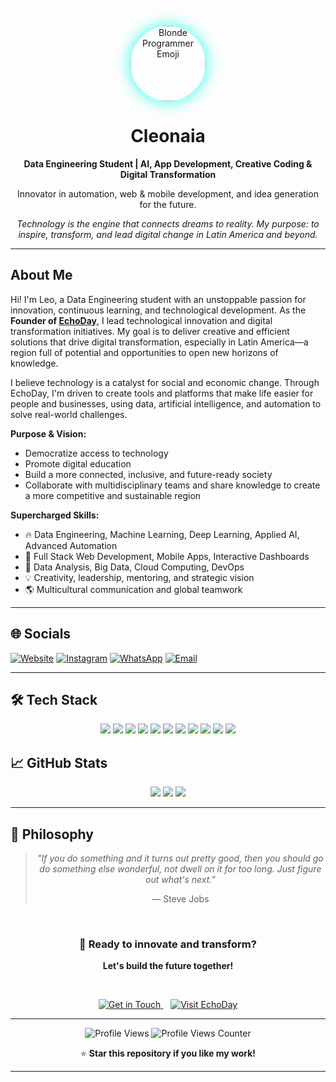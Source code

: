 <!-- Banner/Avatar -->
<p align="center">
  <img src="https://em-content.zobj.net/source/microsoft-teams/363/man-technologist_1f468-200d-1f4bb.png" width="120" style="border-radius:50%;box-shadow:0 0 24px #23ffe3;" alt="Blonde Programmer Emoji"/>
</p>

<h1 align="center">Cleonaia</h1>
<p align="center"><b>Data Engineering Student | AI, App Development, Creative Coding & Digital Transformation</b></p>
<p align="center">Innovator in automation, web & mobile development, and idea generation for the future.</p>

<p align="center">
  <i>Technology is the engine that connects dreams to reality. My purpose: to inspire, transform, and lead digital change in Latin America and beyond.</i>
</p>

---

## About Me

Hi! I'm Leo, a Data Engineering student with an unstoppable passion for innovation, continuous learning, and technological development. As the **Founder of [EchoDay](https://www.echoday.tech)**, I lead technological innovation and digital transformation initiatives. My goal is to deliver creative and efficient solutions that drive digital transformation, especially in Latin America—a region full of potential and opportunities to open new horizons of knowledge.

I believe technology is a catalyst for social and economic change. Through EchoDay, I'm driven to create tools and platforms that make life easier for people and businesses, using data, artificial intelligence, and automation to solve real-world challenges.

**Purpose & Vision:**
- Democratize access to technology
- Promote digital education
- Build a more connected, inclusive, and future-ready society
- Collaborate with multidisciplinary teams and share knowledge to create a more competitive and sustainable region

**Supercharged Skills:**
- 🔥 Data Engineering, Machine Learning, Deep Learning, Applied AI, Advanced Automation
- 🚀 Full Stack Web Development, Mobile Apps, Interactive Dashboards
- 🧠 Data Analysis, Big Data, Cloud Computing, DevOps
- 💡 Creativity, leadership, mentoring, and strategic vision
- 🌎 Multicultural communication and global teamwork

---

## 🌐 Socials

  [![Website](https://img.shields.io/badge/Website-EchoDay.tech-%2300D4FF?style=for-the-badge&logo=web&logoColor=white)](https://www.echoday.tech)
  [![Instagram](https://img.shields.io/badge/Instagram-rohayhu__leo-%23E4405F?style=for-the-badge&logo=instagram&logoColor=white)](https://instagram.com/rohayhu_leo)
  [![WhatsApp](https://img.shields.io/badge/WhatsApp-643032807-%2325D366?style=for-the-badge&logo=whatsapp&logoColor=white)](https://wa.me/34643032807)
  [![Email](https://img.shields.io/badge/Email-contact%40echoday.tech-blue?style=for-the-badge&logo=gmail&logoColor=white)](mailto:contact@echoday.tech)


---

## 🛠️ Tech Stack

<div align="center">
  <img src="https://img.shields.io/badge/Python-3776AB?style=for-the-badge&logo=python&logoColor=white"/>
  <img src="https://img.shields.io/badge/SQL-4479A1?style=for-the-badge&logo=mysql&logoColor=white"/>
  <img src="https://img.shields.io/badge/JavaScript-F7DF1E?style=for-the-badge&logo=javascript&logoColor=black"/>
  <img src="https://img.shields.io/badge/HTML5-E34F26?style=for-the-badge&logo=html5&logoColor=white"/>
  <img src="https://img.shields.io/badge/CSS3-1572B6?style=for-the-badge&logo=css3&logoColor=white"/>
  <img src="https://img.shields.io/badge/Node.js-339933?style=for-the-badge&logo=nodedotjs&logoColor=white"/>
  <img src="https://img.shields.io/badge/React-61DAFB?style=for-the-badge&logo=react&logoColor=black"/>
  <img src="https://img.shields.io/badge/AI-23ffe3?style=for-the-badge&logo=ai&logoColor=black"/>
  <img src="https://img.shields.io/badge/Cloud-Azure-0078D4?style=for-the-badge&logo=microsoftazure&logoColor=white"/>
  <img src="https://img.shields.io/badge/Big%20Data-Hadoop-FCC624?style=for-the-badge&logo=apachehadoop&logoColor=black"/>
  <img src="https://img.shields.io/badge/Power%20BI-F2C811?style=for-the-badge&logo=powerbi&logoColor=black"/>
</div>

## 📈 GitHub Stats

<p align="center">
  <img src="https://github-readme-stats.vercel.app/api?username=cleonaia&show_icons=true&theme=radical"/>
  <img src="https://github-readme-streak-stats.herokuapp.com/?user=cleonaia&theme=radical"/>
  <img src="https://github-readme-stats.vercel.app/api/top-langs/?username=cleonaia&layout=compact&theme=radical"/>
</p>

---

## 💭 Philosophy

<div align="center">
  <blockquote>
    <p><em>"If you do something and it turns out pretty good, then you should go do something else wonderful, not dwell on it for too long. Just figure out what's next."</em></p>
    <footer>— Steve Jobs</footer>
  </blockquote>
</div>

<br>

<div align="center">
  <h3>🚀 Ready to innovate and transform?</h3>
  <p><strong>Let's build the future together!</strong></p>
  
  <br>
  
  <p>
    <a href="mailto:contacto@echoday.tech">
      <img src="https://img.shields.io/badge/GET%20IN%20TOUCH-646464?style=for-the-badge&logo=mail&logoColor=white" alt="Get in Touch"/>
    </a>
    &nbsp;&nbsp;
    <a href="https://www.echoday.tech">
      <img src="https://img.shields.io/badge/VISIT%20ECHODAY-00D4FF?style=for-the-badge&logo=web&logoColor=white" alt="Visit EchoDay"/>
    </a>
  </p>
</div>

---

<div align="center">
  <p>
    <img src="https://img.shields.io/badge/PROFILE%20VIEWS-000000?style=for-the-badge&logo=github&logoColor=white" alt="Profile Views"/>
    <img src="https://komarev.com/ghpvc/?username=cleonaia&color=00D4FF&style=for-the-badge" alt="Profile Views Counter"/>
  </p>
  
  <p>⭐ <strong>Star this repository if you like my work!</strong></p>
</div>

---

